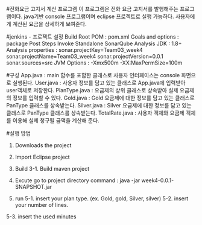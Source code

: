 #전화요금 고지서 계산 프로그램
	이 프로그램은 전화 요금 고지서를 발행해주는 프로그램이다. 
    java기반 console 프로그램이며 eclipse 프로젝트로 실행 가능하다. 
    사용자에게 계산된 요금을 상세하게 보여준다. 
    
#jenkins - 프로잭트 설정
Build
	Root POM : pom.xml
	Goals and options : package
Post Steps
	Invoke Standalone SonarQube Analysis
		JDK : 1.8+
		Analysis properties : sonar.projectKey=Team03_week4
			  	      sonar.projectName=Team03_week4
				      sonar.projectVersion=0.0.1
				      sonar.sources=src
		JVM Options : -Xmx500m -XX:MaxPermSize=100m

#구성
App.java : main 함수를 포함한 클래스로 사용자 인터페이스는 console 화면으로 실행된다.
User.java : 사용자 정보를 담고 있는 클래스로 App.java에 입력받아 user객체로 저장한다.
PlanType.java : 요금제의 상위 클래스로 상속받아 실제 요금제의 정보를 입력할 수 있다.
Gold.java : Gold 요금제에 대한 정보를 담고 있는 클래스로 PanType 클래스를 상속받는다.
Silver.java : Silver 요금제에 대한 정보를 담고 있는 클래스로 PanType 클래스를 상속받는다.
TotalRate.java : 사용자 객체와 요금제 객체를 이용해 실제 청구될 금액을 계산해 준다.


#실행 방법

1. Downloads the project

2. Import Eclipse project

3. Build
3-1. Build maven project

4. Excute
	go to project directory
	command : java -jar week4-0.0.1-SNAPSHOT.jar

5. run
5-1. insert your plan type.
		(ex. Gold, gold, Silver, silver)
5-2. insert your number of lines.
		
5-3. insert the used minutes
		

